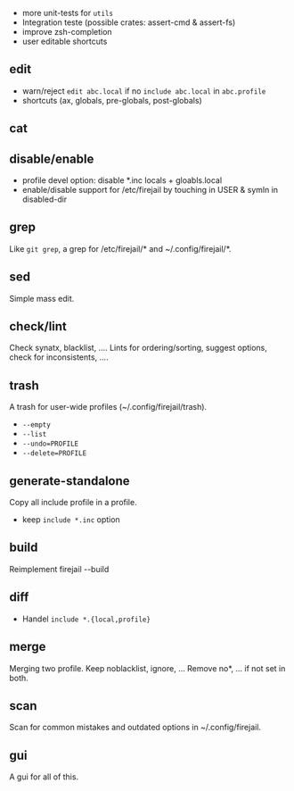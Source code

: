 
 + more unit-tests for `utils`
 + Integration teste (possible crates: assert-cmd & assert-fs)
 + improve zsh-completion
 + user editable shortcuts

edit
----

 - warn/reject `edit abc.local` if no `include abc.local` in `abc.profile`
 - shortcuts (ax, globals, pre-globals, post-globals)

cat
---

disable/enable
--------------

 - profile devel option: disable *.inc locals + gloabls.local
 - enable/disable support for /etc/firejail by touching in USER & symln in disabled-dir

grep
----

Like `git grep`, a grep for /etc/firejail/* and ~/.config/firejail/*.


sed
---

Simple mass edit.

check/lint
----------

Check synatx, blacklist, ….
Lints for ordering/sorting, suggest options, check for inconsistents, ….

trash
-----

A trash for user-wide profiles (~/.config/firejail/trash).

 - `--empty`
 - `--list`
 - `--undo=PROFILE`
 - `--delete=PROFILE`

generate-standalone
-------------------

Copy all include profile in a profile.

 - keep `include *.inc` option

build
-----

Reimplement firejail --build

diff
----

 - Handel `include *.{local,profile}`

merge
-----

Merging two profile.
 Keep noblacklist, ignore, ...
 Remove no*, ... if not set in both.

scan
----

Scan for common mistakes and outdated options in ~/.config/firejail.

gui
---

A gui for all of this.
